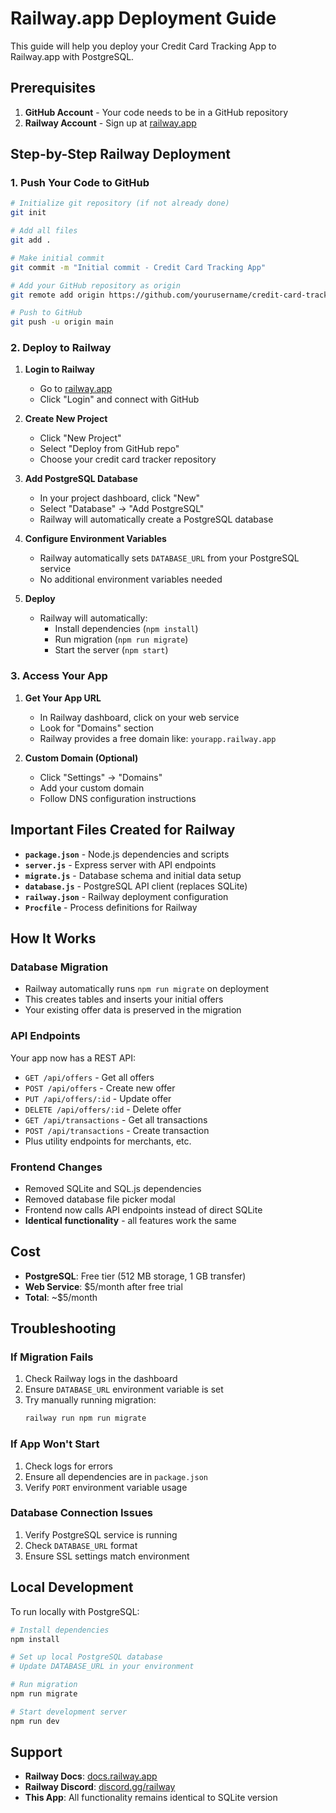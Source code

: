 # Railway.app Deployment Guide

This guide will help you deploy your Credit Card Tracking App to Railway.app with PostgreSQL.

## Prerequisites

1. **GitHub Account** - Your code needs to be in a GitHub repository
2. **Railway Account** - Sign up at [railway.app](https://railway.app)

## Step-by-Step Railway Deployment

### 1. Push Your Code to GitHub

```bash
# Initialize git repository (if not already done)
git init

# Add all files
git add .

# Make initial commit
git commit -m "Initial commit - Credit Card Tracking App"

# Add your GitHub repository as origin
git remote add origin https://github.com/yourusername/credit-card-tracker.git

# Push to GitHub
git push -u origin main
```

### 2. Deploy to Railway

1. **Login to Railway**
   - Go to [railway.app](https://railway.app)
   - Click "Login" and connect with GitHub

2. **Create New Project**
   - Click "New Project"
   - Select "Deploy from GitHub repo"
   - Choose your credit card tracker repository

3. **Add PostgreSQL Database**
   - In your project dashboard, click "New"
   - Select "Database" → "Add PostgreSQL"
   - Railway will automatically create a PostgreSQL database

4. **Configure Environment Variables**
   - Railway automatically sets `DATABASE_URL` from your PostgreSQL service
   - No additional environment variables needed

5. **Deploy**
   - Railway will automatically:
     - Install dependencies (`npm install`)
     - Run migration (`npm run migrate`)
     - Start the server (`npm start`)

### 3. Access Your App

1. **Get Your App URL**
   - In Railway dashboard, click on your web service
   - Look for "Domains" section
   - Railway provides a free domain like: `yourapp.railway.app`

2. **Custom Domain (Optional)**
   - Click "Settings" → "Domains"
   - Add your custom domain
   - Follow DNS configuration instructions

## Important Files Created for Railway

- **`package.json`** - Node.js dependencies and scripts
- **`server.js`** - Express server with API endpoints
- **`migrate.js`** - Database schema and initial data setup
- **`database.js`** - PostgreSQL API client (replaces SQLite)
- **`railway.json`** - Railway deployment configuration
- **`Procfile`** - Process definitions for Railway

## How It Works

### Database Migration
- Railway automatically runs `npm run migrate` on deployment
- This creates tables and inserts your initial offers
- Your existing offer data is preserved in the migration

### API Endpoints
Your app now has a REST API:
- `GET /api/offers` - Get all offers
- `POST /api/offers` - Create new offer
- `PUT /api/offers/:id` - Update offer
- `DELETE /api/offers/:id` - Delete offer
- `GET /api/transactions` - Get all transactions
- `POST /api/transactions` - Create transaction
- Plus utility endpoints for merchants, etc.

### Frontend Changes
- Removed SQLite and SQL.js dependencies
- Removed database file picker modal
- Frontend now calls API endpoints instead of direct SQLite
- **Identical functionality** - all features work the same

## Cost

- **PostgreSQL**: Free tier (512 MB storage, 1 GB transfer)
- **Web Service**: $5/month after free trial
- **Total**: ~$5/month

## Troubleshooting

### If Migration Fails
1. Check Railway logs in the dashboard
2. Ensure `DATABASE_URL` environment variable is set
3. Try manually running migration:
   ```bash
   railway run npm run migrate
   ```

### If App Won't Start
1. Check logs for errors
2. Ensure all dependencies are in `package.json`
3. Verify `PORT` environment variable usage

### Database Connection Issues
1. Verify PostgreSQL service is running
2. Check `DATABASE_URL` format
3. Ensure SSL settings match environment

## Local Development

To run locally with PostgreSQL:

```bash
# Install dependencies
npm install

# Set up local PostgreSQL database
# Update DATABASE_URL in your environment

# Run migration
npm run migrate

# Start development server
npm run dev
```

## Support

- **Railway Docs**: [docs.railway.app](https://docs.railway.app)
- **Railway Discord**: [discord.gg/railway](https://discord.gg/railway)
- **This App**: All functionality remains identical to SQLite version